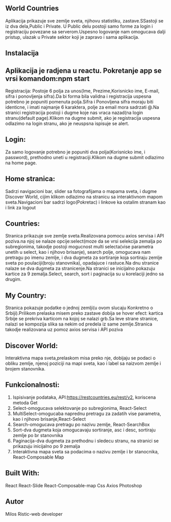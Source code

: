 ## World Countries
Aplikacija prikazuje sve zemlje sveta, njihovu statistiku, zastave.SSastoji se iz dva dela,Public i Private. U Public delu postoji samo forme za login i registraciju povezane sa serverom.Uspesno logovanje nam omogucava dalji pristup, ulazak u Private sektor koji je zapravo i sama aplikacija.

## Instalacija

## Aplikacija je radjena u reactu. Pokretanje app se vrsi komandom:npm start

Registracija:
Postoje 6 polja za unos(Ime, Prezime,Korisnicko ime, E-mail, sifra i ponovljenja sifra).Da bi forma bila validna i registracija uspesna potrebno je popuniti pomenuta polja.Sifra i Ponovljena sifra moraju biti identicne, i imati najmanje 6 karaktera, polje za email mora sadrzati @.Na stranici registracija postoji i dugme koje nas vraca nazad(na login stranu(default page).Klikom na dugme submit, ako je registracija uspesna odlazimo na login stranu, ako je neuspsna ispisuje se alert.

## Login:
Za samo logovanje potrebno je popuniti dva polja(Korisnicko ime, i password), prethodno uneti u registraciji.Klikom na dugme submit odlazimo na home page.

## Home stranica:
Sadrzi navigacioni bar, slider sa fotografijama o mapama sveta, i dugme Discover World, cijim klikom odlazimo na stranicu sa interaktivnom mapom sveta.Navigacioni bar sadrzi logo(Pokretac) i linkove ka ostalim stranam kao i link za logout

## Countries:
Stranica prikazuje sve zemlje sveta.Realizovana pomocu axios servisa i API poziva.na njoj se nalaze opcije:select(moze da se vrsi selekcija zemalja po subregionima, takodje postoji mogucnost multi selecta(vise parametra unetih u select, kao i njihovo brisanje), search polje, omogucava nam pretragu po imenu zemlje, i dva dugmeta za sortiranje koja sortiraju zemlje sveta po poulaciji(broju stanovnika), opadajuce i rastuce.Na dnu stranice nalaze se dva dugmeta za stranicenje.Na stranici se inicijalno pokazuju kartice za 9 zemalja.Select, search, sort i paginacija su u korelaciji jedno sa drugim.

## My Country:
Stranica pokazuje podatke o jednoj zemlji(u ovom slucaju Konkretno o Srbiji).Prilikom prelaska misem preko zastave dobija se hover efect: kartica Srbije se prekriva karticom na kojoj se nalazi grb.Sa leve strane stranice, nalazi se kompozija slika sa nekim od predela iz same zemlje.Stranica takodje realizovana uz pomoz axios servisa i API poziva

## Discover World:
Interaktivna mapa sveta,prelaskom misa preko nje, dobijaju se podaci o obliku zemlje, njenoj poziciji na mapi sveta, kao i label sa naizvom zemlje i brojem stanovnika.

## Funkcionalnosti:
1. Ispisivanje podataka, API:https://restcountries.eu/rest/v2, koriscena metoda Get
2. Select-omogucava selektovanje po subregionima, React-Select
3. MultiSelect-omogucaba naprednu pretragu za zadatih vise parametra, kao i njihovo brisanje,React-Select
3. Search-omogucava pretragu po nazivu zemlje, React-SearchBox
4. Sort-dva dugmeta koja omogucavaju sortiranje, asc i desc, sortiraju zemlje po br stanovnika
5. Paginacija-dva dugmeta za prethodnu i sledecu stranu, na stranici se prikazuju inicijalno po 9 zemalja
6. Interaktivna mapa sveta sa podacima o nazivu zemlje i br stanocnika, React-Composable Map


## Built With: 

React
React-Slide
React-Composable-map
Css
Axios
Photoshop



## Autor
Milos Ristic-web developer

